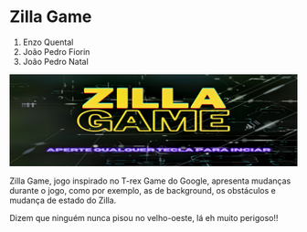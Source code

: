 # Zilla Game
1. Enzo Quental
2. João Pedro Fiorin
3. João Pedro Natal

![alt text](https://github.com/joaopedrofiorin/Projeto-final-Pygame-/blob/main/Imagens/Inicio-Fim/Inicial.jpg)

Zilla Game, jogo inspirado no T-rex Game do Google, apresenta mudanças durante o jogo, como por exemplo, as de background, os obstáculos e mudança de estado do Zilla.

Dizem que ninguém nunca pisou no velho-oeste, lá eh muito perigoso!!
